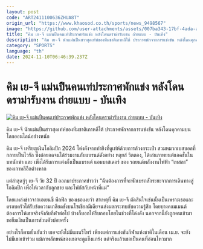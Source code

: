 ```yaml
---
layout: post
code: "ART2411100636ZHUA8T"
origin_url: "https://www.khaosod.co.th/sports/news_9498567"
image: "https://github.com/user-attachments/assets/007ba343-17bf-4ada-aca0-1bc701a8aa10"
title: "คิม เย-จี แม่นปืนคนเท่ประกาศพักแข่ง หลังโดนดราม่ารับงาน ถ่ายแบบ - บันเทิง"
description: "คิม เย-จี นักแม่นปืนสาวสุดเท่ห์ของทีมชาติเกาหลีใต้ ประกาศพักจากการแข่งขัน หลังโดนคุกคามบนโลกออนไลน์อย่างหนักคิม เย-จี เหรียญเงิน"
category: "SPORTS"
language: "th"
date: 2024-11-10T06:46:39.237Z
---
```


# คิม เย-จี แม่นปืนคนเท่ประกาศพักแข่ง หลังโดนดราม่ารับงาน ถ่ายแบบ - บันเทิง

[![คิม เย-จี แม่นปืนคนเท่ประกาศพักแข่ง หลังโดนดราม่ารับงาน ถ่ายแบบ - บันเทิง](https://www.khaosod.co.th/wpapp/uploads/2024/11/YEji1.jpg "คิม เย-จี แม่นปืนคนเท่ประกาศพักแข่ง หลังโดนดราม่ารับงาน ถ่ายแบบ - บันเทิง")](https://www.khaosod.co.th/wpapp/uploads/2024/11/YEji1.jpg)

คิม เย-จี นักแม่นปืนสาวสุดเท่ห์ของทีมชาติเกาหลีใต้ ประกาศพักจากการแข่งขัน หลังโดนคุกคามบนโลกออนไลน์อย่างหนัก

คิม เย-จี เหรียญเงินโอลิมปิก 2024 โด่งดังจากท่ายิงที่ดูเท่ห์ด้วยการล้วงกระเป๋า สวมหมวกเบสบอลที่กลายเป็นไวรัล ซึ่งต่อยอดจนได้ร่วมงานกับแบรนด์ดังอย่าง หลุยส์ วิตตอง, ได้เล่นภาพยนต์แอคชั่นในบทนักฆ่า และ เพิ่งได้รับการแต่งตั้งเป็นแบรนด์ แอมบาสเดอร์ ของ รถยนต์พลังงานไฟฟ้า “เทสลา” ของเกาหลีอีกต่างหาก

แต่ล่าสุดจู่ๆ เย-จี วัย 32 ปี ออกมาประกาศข่าวว่า “ฉันต้องการที่จะพักเบรกสักระยะจากการเดินทางสู่โอลิมปิก เพื่อให้เวลากับลูกชาย และโฟกัสกับหน้าที่แม่”

โดยแหล่งข่าวจากเอเยนซี พีลฟิล ของเธอเผยว่า สาเหตุที่ คิม เย-จี ตัดสินใจเช่นนั้นเป็นเพราะเธอและครอบครัวได้รับข้อความเกลียดชังบนโซเชียลมีเดียจนส่งผลกระทบกับความรู้สึก โดยบางคอมเมนต์ต้องการให้เธอจริงจังกับกีฬาต่อไป บ้างก็บอกให้รีบกอบโกยในช่วงที่โด่งดัง นอกจากนี้ยังถูกคนเข้ามาขอยืมเงินเป็นการส่วนตัวบ่อยครั้ง

อย่างไรก็ตามยืนยันว่า เธอจะยังไม่มีแผนรีไทร์ เพียงแต่การแข่งขันกีฬาแห่งชาติในเดือน เม.ย. จะยังไม่มีเธอเข้าร่วม แม้ภาพลักษณ์ของเธอจะดูแข็งแกร่ง แต่จริงแล้วเธอเป็นคนที่อ่อนไหวมาก